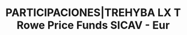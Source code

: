 ---
layout: asset
title: PARTICIPACIONES|TREHYBA LX T Rowe Price Funds SICAV - Eur
isin: LU1032541671
---